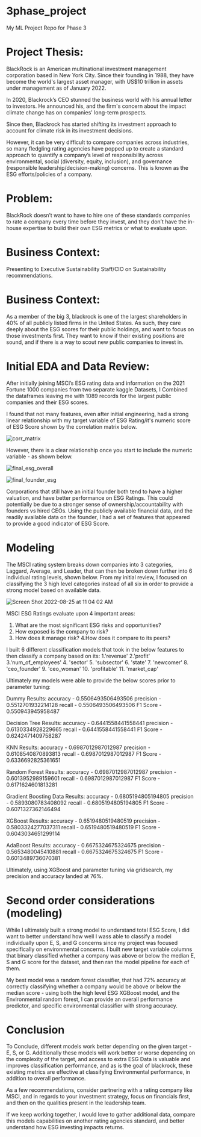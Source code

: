 # 3phase_project
My ML Project Repo for Phase 3

# Project Thesis:

BlackRock is an American multinational investment management corporation based in New York City. Since their founding in 1988, they have become the world's largest asset manager, with US$10 trillion in assets under management as of January 2022.

In 2020, Blackrock’s CEO stunned the business world with his annual letter to investors. He announced his, and the firm's concern about the impact climate change has on companies' long-term prospects.

Since then, Blackrock has started shifting its investment approach to account for climate risk in its investment decisions.

However, it can be very difficult to compare companies across industries, so many fledgling rating agencies have popped up to create a standard approach to quantify a company’s level of responsibility across environmental, social (diversity, equity, inclusion), and governance (responsible leadership/decision-making) concerns. This is known as the ESG efforts/policies of a company.

# Problem:
BlackRock doesn’t want to have to hire one of these standards companies to rate a company every time before they invest, and they don’t have the in-house expertise to build their own ESG metrics or what to evaluate upon. 

# Business Context:
Presenting to Executive Sustainability Staff/CIO on Sustainability recommendations.

# Business Context:
As a member of the big 3, blackrock is one of the largest shareholders in 40% of all publicly listed firms in the United States. As such, they care deeply about the ESG scores for their public holdings, and want to focus on those investments first. They want to know if their existing positions are sound, and if there is a way to scout new public companies to invest in.

# Initial EDA and Data Review:
After initially joining MSCI’s ESG rating data and information on the 2021 Fortune 1000 companies from two separate kaggle Datasets, I Combined the dataframes leaving me with 1089 records for the largest public companies and their ESG scores.

I found that not many features, even after initial engineering, had a strong linear relationship with my target variable of ESG Rating/it's numeric score of ESG Score shown by the correlation matrix below.

![corr_matrix](https://user-images.githubusercontent.com/106346824/187224720-091d68c5-8a63-4224-9d66-6ee4d9e874f6.png)

However, there is a clear relationship once you start to include the numeric variable - as shown below. 

![final_esg_overall](https://user-images.githubusercontent.com/106346824/187224891-cd86cc0d-0d2f-460b-9933-8cf4c4e41707.png)

![final_founder_esg](https://user-images.githubusercontent.com/106346824/187224917-5bc85daa-f253-4d29-b1b3-2cfdfa9afaab.png)


Corporations that still have an initial founder both tend to have a higher valuation, and have better performance on ESG Ratings. This could potentially be due to a stronger sense of ownership/accountability with founders vs hired CEOs. Using the publicly available financial data, and the readily available data on the founder, I had a set of features that appeared to provide a good indicator of ESG Score.

# Modeling

The MSCI rating system breaks down companies into 3 categories, Laggard, Average, and Leader, that can then be broken down further into 6 individual rating levels, shown below. From my initial review, I focused on classifying the 3 high level categories instead of all six in order to provide a strong model based on available data.

![Screen Shot 2022-08-25 at 11 04 02 AM](https://user-images.githubusercontent.com/106346824/187225699-fe7a79e2-f1b3-4a01-aebd-e0f3d684741f.png)

MSCI ESG Ratings evaluate upon 4 important areas:
 1. What are the most significant ESG risks and opportunities?
 2. How exposed is the company to risk?
 3. How does it manage risk? 
 4.How does it compare to its peers?


I built 6 different classification models that took in the below features to then classify a company based on its:
 1.'revenue'
 2.'profit'
 3.'num_of_employees'
 4. 'sector'
 5. 'subsector'
 6. 'state'
 7. 'newcomer'
 8. 'ceo_founder'
 9. 'ceo_woman'
 10. 'profitable'
 11. 'market_cap'

Ultimately my models were able to provide the below scores prior to parameter tuning:

Dummy Results:
 accuracy - 0.5506493506493506 
 precision - 0.5512701932214128 
 recall - 0.5506493506493506 
 F1 Score - 0.550943945958487 

Decision Tree Results:
 accuracy - 0.6441558441558441 
 precision - 0.6130334928229665 
 recall - 0.6441558441558441 
 F1 Score - 0.6242471409758287 

KNN Results:
 accuracy - 0.6987012987012987 
 precision - 0.6108540870893813 
 recall - 0.6987012987012987 
 F1 Score - 0.6336692825361651 
        
Random Forest Results:
 accuracy - 0.6987012987012987 
 precision - 0.6013952989159601 
 recall - 0.6987012987012987 
 F1 Score - 0.6171624601813281 

Gradient Boosting Data Results:
 accuracy - 0.6805194805194805 
 precision - 0.5893080783408092 
 recall - 0.6805194805194805 
 F1 Score - 0.6071327362146494 

XGBoost Results:
 accuracy - 0.6519480519480519 
 precision - 0.5803324277037311 
 recall - 0.6519480519480519 
 F1 Score - 0.6043034651299114 
        
AdaBoost Results:
 accuracy - 0.6675324675324675 
 precision - 0.5653480045410881 
 recall - 0.6675324675324675 
 F1 Score - 0.6013489736070381 

Ultimately, using XGBoost and parameter tuning via gridsearch, my precision and accuracy landed at 76%.

# Second order considerations (modeling)
While I ultimately built a strong model to understand total ESG Score, I did want to better understand how well I wass able to classify a model individually upon E, S, and G concerns since my project was focused specifically on environmental concerns. I built new target variable columns that binary classified whether a company was above or below the median E, S and G score for the dataset, and then ran the model pipeline for each of them.

My best model was a random forest classifier, that had 72% accuracy at correctly classifying whether a company would be above or below the median score - using both the high level ESG XGBoost model, and the Environmental random forest, I can provide an overall performance predictor, and specific environmental classifier with strong accuracy.

# Conclusion
To Conclude, different models work better depending on the given target - E, S, or G. Additionally these models will work better or worse depending on the complexity of the target, and access to extra ESG Data is valuable and improves classification performance, and as is the goal of blackrock, these existing metrics are effective at classifying Environmental performance, in addition to overall performance.

As a few recommendations, consider partnering with a rating company like MSCI, and in regards to your investment strategy, focus on financials first, and then on the qualities present in the leadership team. 

If we keep working together, I would love to gather additional data, compare this models capabilities on another rating agencies standard, and better understand how ESG investing impacts returns.
